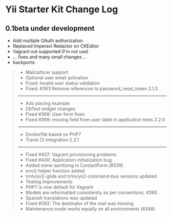 Yii Starter Kit Change Log
==========================

0.1beta under development
-----------------------
- Add multiple OAuth authorization
- Replaced Imperavi Redactor on CKEditor
- Vagrant not supported (I'm not use)
- ... fixes and many small changes ...
- backports:
> - Mailcathcer support
> - Optional user email activation
> - Fixed: Invalid user status validation
> - Fixed: #363 Remove references to password_reset_token
> 2.1.3
> -----
> - Ads placing example
> - DbText widget changes
> - Fixed #368: User form fixes
> - Fixed #369: missing field from user table in application tests
> 2.2.0
> -----
> - Dockerfile based on PHP7
> - Travis CI integration
> 2.2.1
> -----
> - Fixed #407: Vagrant provisioning problems 
> - Fixed #400: Application initialization bug
> - Added some sanitizing in ContactForm (#339)
> - env() helper function added
> - trntv/yii2-glide and trntv/yii2-command-bus versions updated
> - Testing improvements
> - PHP7 is now default for Vagrant
> - Models are reformatted consistently as per conventions. #365
> - Spanish translations was updated
> - Fixed #392: The destinator of the mail was missing
> - Maintenance mode works equally on all environments (#348)